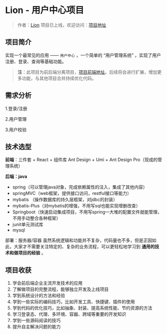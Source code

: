 # Lion - 用户中心项目

> 作者：[Lion](https://github.com/Lick0920)
项目已上线，欢迎访问：[项目地址](http://43.138.104.141/)
## 项目简介
实现一个最常见的应用 —— `用户中心` ，一个简单的 “用户管理系统” ，实现了用户注册、登录、查询等基础功能。

> **注**：此项目为前后端分离项目，[项目前端地址](https://github.com/Lick0920/user-center_frontend)。后续将会进行扩展，增加更多功能，与其他项目合并持续优化代码。
## 需求分析

1.登录/注册

2.用户管理

3.用户校验

## 技术选型

**前端**：三件套 + React + 组件库 Ant Design + Umi + Ant Design Pro（现成的管理系统）

**后端：java**

- spring（可以管理java对象，完成依赖属性的注入，集成了其他内容）
- springMVC（web框架，提供接口访问，restful接口等能力）
-  mybatis （操作数据库的持久层框架，对jdbc的封装）
- mybatis-Plus（对mybatis的增强，不用写sql也能实现增删改查）
- Springboot（快速启动集成项目，不用写spring一大堆的配置文件就能管理，不用手动整合各种框架）
-  junit单元测试库
-  mysql

部署：服务器/容器
虽然系统逻辑和功能并不复杂，代码量也不多，但是正因如此，大家才不需要关注特定的、复杂的业务流程，可以更轻松地学习到 **通用的技术和做项目的经验** 。

## 项目收获

1. 学会前后端企业主流开发技术的应用
2. 了解做项目的完整流程，能够独立开发及上线项目
3. 学到系统设计的方法和经验
4. 学到一些实际的编码技巧，比如开发工具、快捷键、插件的使用
5. 学到代码的优化技巧，比如抽象、封装、提高系统性能、节约资源的方法
6. 学习登录态、代理、多环境、容器、跨域等重要的开发知识
7. 学到一些源码阅读的技巧
8. 提升自主解决问题的能力
